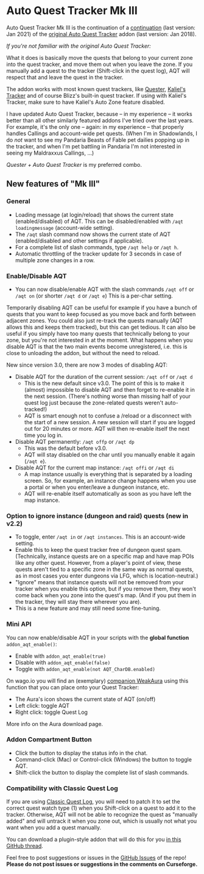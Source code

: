# Auto Quest Tracker Mk III

Auto Quest Tracker Mk III is the continuation of a [continuation](https://github.com/gamer-angel05/AutoQuestTracker) (last version: Jan 2021) of the [original Auto Quest Tracker](https://www.curseforge.com/wow/addons/auto-quest-tracker) addon (last version: Jan 2018).

_If you're not familiar with the original Auto Quest Tracker:_  

What it does is basically move the quests that belong to your current zone into the quest tracker, and move them out when you leave the zone. If you manually add a quest to the tracker (Shift-click in the quest log), AQT will respect that and leave the quest in the tracker.  

The addon works with most known quest trackers, like [Quester](https://www.curseforge.com/wow/addons/quester), [Kaliel's Tracker](https://www.curseforge.com/wow/addons/kaliels-tracker) and of course Blizz's built-in quest tracker. If using with Kaliel's Tracker, make sure to have Kaliel's Auto Zone feature disabled.

I have updated Auto Quest Tracker, because – in my experience – it works better than all other similarly featured addons I've tried over the last years. For example, it's the only one – again: in my experience – that properly handles Callings and account-wide pet quests. (When I'm in Shadowlands, I do _not_ want to see my Pandaria Beasts of Fable pet dailies popping up in the tracker, and when I'm pet battling in Pandaria I'm not interested in seeing my Maldraxxus Callings, …)

_Quester + Auto Quest Tracker_ is my preferred combo.


## New features of "Mk III"

### General

- Loading message (at login/reload) that shows the current state (enabled/disabled) of AQT. This can be disabled/enabled with `/aqt loadingmessage` (account-wide setting).
- The `/aqt` slash command now shows the current state of AQT (enabled/disabled and other settings if applicable).  
- For a complete list of slash commands, type `/aqt help` or `/aqt h`.
- Automatic throttling of the tracker update for 3 seconds in case of multiple zone changes in a row.

### Enable/Disable AQT

- You can now disable/enable AQT with the slash commands `/aqt off` or `/aqt on` (or shorter `/aqt d` or `/aqt e`) This is a per-char setting.

Temporarily disabling AQT can be useful for example if you have a bunch of quests that you want to keep focused as you move back and forth between adjacent zones. You could also just re-track the quests manually (AQT allows this and keeps them tracked), but this can get tedious. 
It can also be useful if you simply have too many quests that technically belong to your zone, but you're not interested in at the moment.
What happens when you disable AQT is that the two main events become unregistered, i.e. this is close to unloading the addon, but without the need to reload.

New since version 3.0, there are now 3 modes of disabling AQT:

- Disable AQT for the duration of the current session: `/aqt off` or `/aqt d`
  - This is the new default since v3.0. The point of this is to make it (almost) impossible to disable AQT and then forget to re-enable it in the next session. (There's nothing worse than missing half of your quest log just because the zone-related quests weren't auto-tracked!)
  - AQT is smart enough not to confuse a /reload or a disconnect with the start of a new session. A new session will start if you are logged out for 20 minutes or more. AQT will then re-enable itself the next time you log in.
- Disable AQT permanently: `/aqt offp` or `/aqt dp`
  - This was the default before v3.0.
  - AQT will stay disabled on the char until you manually enable it again (`/aqt e`).
- Disable AQT for the current map instance: `/aqt offi` or `/aqt di`
  - A map instance usually is everything that is separated by a loading screen. So, for example, an instance change happens when you use a portal or when you enter/leave a dungeon instance, etc.
  - AQT will re-enable itself automatically as soon as you have left the map instance.

### Option to ignore instance (dungeon and raid) quests (new in v2.2)

- To toggle, enter `/aqt in` or `/aqt instances`. This is an account-wide setting.
- Enable this to keep the quest tracker free of dungeon quest spam. (Technically, instance quests are on a specific map and have map POIs like any other quest. However, from a player's point of view, these quests aren't tied to a specific zone in the same way as normal quests, as in most cases you enter dungeons via LFG, which is location-neutral.)
- "Ignore" means that instance quests will not be removed from your tracker when you enable this option, but if you remove them, they won't come back when you zone into the quest's map. (And if you put them in the tracker, they will stay there wherever you are).
- This is a new feature and may still need some fine-tuning.


### Mini API

You can now enable/disable AQT in your scripts with the __global function__ `addon_aqt_enable()`:

- Enable with `addon_aqt_enable(true)`
- Disable with `addon_aqt_enable(false)`
- Toggle with `addon_aqt_enable(not AQT_CharDB.enabled)`

On wago.io you will find an (exemplary) [companion WeakAura](https://wago.io/3sHwNATna) using this function that you can place onto your Quest Tracker:

- The Aura's icon shows the current state of AQT (on/off)
- Left click: toggle AQT
- Right click: toggle Quest Log

More info on the Aura download page.


### Addon Compartment Button

- Click the button to display the status info in the chat. 
- Command-click (Mac) or Control-click (Windows) the button to toggle AQT.
- Shift-click the button to display the complete list of slash commands.


### Compatibility with Classic Quest Log

If you are using [Classic Quest Log](https://www.curseforge.com/wow/addons/classic-quest-log), you will need to patch it to set the correct quest watch type (1) when you Shift-click on a quest to add it to the tracker. Otherwise, AQT will not be able to recognize the quest as "manually added" and will untrack it when you zone out, which is usually not what you want when you add a quest manually.

You can download a plugin-style addon that will do this for you [in this GitHub thread](https://github.com/tflo/Auto-Quest-Tracker-MkIII/issues/2).  


Feel free to post suggestions or issues in the [GitHub Issues](https://github.com/tflo/Auto-Quest-Tracker-MkIII/issues) of the repo!
__Please do not post issues or suggestions in the comments on Curseforge.__



